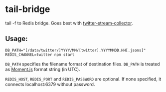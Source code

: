 # tail-bridge

tail -f to Redis bridge. Goes best with [twitter-stream-collector](https://github.com/darashi/twitter-stream-collector).

## Usage:

    DB_PATH="[/data/twitter/]YYYY/MM/[twitter].YYYYMMDD.HH[.jsons]" REDIS_CHANNEL=twitter npm start

`DB_PATH` specifies the filename format of destination files. `DB_PATH` is treated as [Moment.js](http://momentjs.com/) format string (in UTC).

`REDIS_HOST`, `REDIS_PORT` and `REDIS_PASSWORD` are optional. If none specified, it connects localhost:6379 without password.
